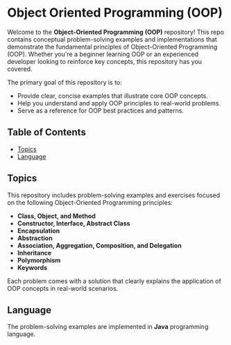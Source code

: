 # Object Oriented Programming (OOP)

Welcome to the **Object-Oriented Programming (OOP)** repository! This repo contains conceptual problem-solving examples and implementations that demonstrate the fundamental principles of Object-Oriented Programming (OOP). Whether you're a beginner learning OOP or an experienced developer looking to reinforce key concepts, this repository has you covered.

The primary goal of this repository is to:
- Provide clear, concise examples that illustrate core OOP concepts.
- Help you understand and apply OOP principles to real-world problems.
- Serve as a reference for OOP best practices and patterns.

## Table of Contents

- [Topics](#topics)
- [Language](#language)

## Topics

This repository includes problem-solving examples and exercises focused on the following Object-Oriented Programming principles:

- **Class, Object, and Method**
- **Constructor, Interface, Abstract Class**
- **Encapsulation**
- **Abstraction**
- **Association, Aggregation, Composition, and Delegation**
- **Inheritance**
- **Polymorphism**
- **Keywords**

Each problem comes with a solution that clearly explains the application of OOP concepts in real-world scenarios.

## Language

The problem-solving examples are implemented in **Java** programming language.
